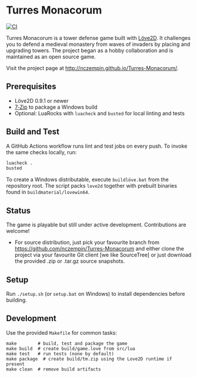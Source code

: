 # Turres Monacorum

[![CI](https://github.com/nczempin/Turres-Monacorum/actions/workflows/ci.yml/badge.svg?branch=work)](https://github.com/nczempin/Turres-Monacorum/actions/workflows/ci.yml)

Turres Monacorum is a tower defense game built with [Löve2D](https://love2d.org/). It challenges you to defend a medieval monastery from waves of invaders by placing and upgrading towers. The project began as a hobby collaboration and is maintained as an open source game.

Visit the project page at <http://nczempin.github.io/Turres-Monacorum/>.

## Prerequisites

- Löve2D 0.9.1 or newer
- [7‑Zip](https://www.7-zip.org/) to package a Windows build
- Optional: LuaRocks with `luacheck` and `busted` for local linting and tests

## Build and Test

A GitHub Actions workflow runs lint and test jobs on every push. To invoke the same checks locally, run:

```bash
luacheck .
busted
```

To create a Windows distributable, execute `buildlöve.bat` from the repository root. The script packs `love2d` together with prebuilt binaries found in `buildmaterial/lovewin64`.

## Status

The game is playable but still under active development. Contributions are welcome!

* For source distribution, just pick your favourite branch from https://github.com/nczempin/Turres-Monacorum and either clone the project via your favourite Git client [we like SourceTree] or just download the provided .zip or .tar.gz source snapshots.

## Setup
Run `./setup.sh` (or `setup.bat` on Windows) to install dependencies before building.
## Development

Use the provided `Makefile` for common tasks:

```
make        # build, test and package the game
make build  # create build/game.love from src/lua
make test   # run tests (none by default)
make package  # create build/tm.zip using the Love2D runtime if present
make clean  # remove build artifacts
```

